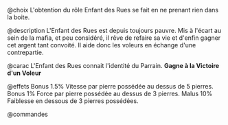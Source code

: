 @choix
L'obtention du rôle Enfant des Rues se fait en ne prenant rien dans la boite.

@description
L'Enfant des Rues est depuis toujours pauvre. Mis à l'écart au sein de la mafia, et peu considéré, il rêve de refaire sa vie et d'enfin gagner cet argent tant convoité. Il aide donc les voleurs en échange d'une contrepartie.

@carac
L'Enfant des Rues connait l'identité du Parrain.
**Gagne à la Victoire d'un Voleur**

@effets
Bonus 1.5% Vitesse par pierre possédée au dessus de 5 pierres.
Bonus 1% Force par pierre possédée au dessus de 3 pierres.
Malus 10% Faiblesse en dessous de 3 pierres possédées.

@commandes